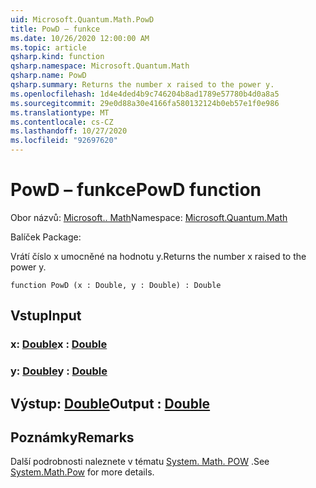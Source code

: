 ```yaml
---
uid: Microsoft.Quantum.Math.PowD
title: PowD – funkce
ms.date: 10/26/2020 12:00:00 AM
ms.topic: article
qsharp.kind: function
qsharp.namespace: Microsoft.Quantum.Math
qsharp.name: PowD
qsharp.summary: Returns the number x raised to the power y.
ms.openlocfilehash: 1d4e4ded4b9c746204b8ad1789e57780b4d0a8a5
ms.sourcegitcommit: 29e0d88a30e4166fa580132124b0eb57e1f0e986
ms.translationtype: MT
ms.contentlocale: cs-CZ
ms.lasthandoff: 10/27/2020
ms.locfileid: "92697620"
---
```

# <a name="powd-function"></a><span data-ttu-id="9a377-102">PowD – funkce</span><span class="sxs-lookup"><span data-stu-id="9a377-102">PowD function</span></span>

<span data-ttu-id="9a377-103">Obor názvů: [Microsoft.. Math](xref:Microsoft.Quantum.Math)</span><span class="sxs-lookup"><span data-stu-id="9a377-103">Namespace: [Microsoft.Quantum.Math](xref:Microsoft.Quantum.Math)</span></span>

<span data-ttu-id="9a377-104">Balíček [](https://nuget.org/packages/)</span><span class="sxs-lookup"><span data-stu-id="9a377-104">Package: [](https://nuget.org/packages/)</span></span>


<span data-ttu-id="9a377-105">Vrátí číslo x umocněné na hodnotu y.</span><span class="sxs-lookup"><span data-stu-id="9a377-105">Returns the number x raised to the power y.</span></span>

```qsharp
function PowD (x : Double, y : Double) : Double
```


## <a name="input"></a><span data-ttu-id="9a377-106">Vstup</span><span class="sxs-lookup"><span data-stu-id="9a377-106">Input</span></span>

### <a name="x--double"></a><span data-ttu-id="9a377-107">x: [Double](xref:microsoft.quantum.lang-ref.double)</span><span class="sxs-lookup"><span data-stu-id="9a377-107">x : [Double](xref:microsoft.quantum.lang-ref.double)</span></span>




### <a name="y--double"></a><span data-ttu-id="9a377-108">y: [Double](xref:microsoft.quantum.lang-ref.double)</span><span class="sxs-lookup"><span data-stu-id="9a377-108">y : [Double](xref:microsoft.quantum.lang-ref.double)</span></span>





## <a name="output--double"></a><span data-ttu-id="9a377-109">Výstup: [Double](xref:microsoft.quantum.lang-ref.double)</span><span class="sxs-lookup"><span data-stu-id="9a377-109">Output : [Double](xref:microsoft.quantum.lang-ref.double)</span></span>



## <a name="remarks"></a><span data-ttu-id="9a377-110">Poznámky</span><span class="sxs-lookup"><span data-stu-id="9a377-110">Remarks</span></span>

<span data-ttu-id="9a377-111">Další podrobnosti naleznete v tématu [System. Math. POW](https://docs.microsoft.com/dotnet/api/system.math.pow) .</span><span class="sxs-lookup"><span data-stu-id="9a377-111">See [System.Math.Pow](https://docs.microsoft.com/dotnet/api/system.math.pow) for more details.</span></span>